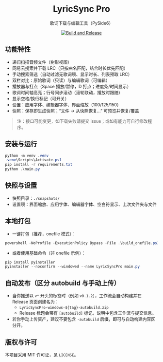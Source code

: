 <div align="center">

# LyricSync Pro

歌词下载与编辑工具（PySide6）

[![Build and Release](https://github.com/BiliBili-XiaYun/lyricsync-pro/actions/workflows/release.yml/badge.svg)](https://github.com/BiliBili-XiaYun/lyricsync-pro/actions)

</div>

## 功能特性

- 递归扫描音频文件（树形视图）
- 网易云搜索并下载 LRC（只按曲名匹配，结合时长优先匹配）
- 手动搜索筛选（自动过滤无歌词项、显示时长、列表预取 LRC）
- 双栏对比：原始歌词（只读）与编辑歌词（可编辑）
- 播放器与打点（Space 播放/暂停，D 打点；进度条/时间显示）
- 歌词时间轴高亮；行号同步滚动（滚轮联动，播放时跟随）
- 显示空格/换行标记（可开关）
- 设置：应用字体、编辑器字体、界面缩放（100/125/150）
- 快照：保存即生成快照；“文件 → 从快照恢复…” 可预览并恢复/覆盖

> 注：接口可能变更，如下载失败请提交 issue；或如有能力可自行修改程序。
## 安装与运行

```powershell
python -m venv .venv
.venv\Scripts\Activate.ps1
pip install -r requirements.txt
python .\main.py
```

## 快照与设置

- 快照目录：`./snapshots/`
- 设置项：界面缩放、应用字体、编辑器字体、空白符显示、上次文件夹与文件

## 本地打包

- 一键打包（推荐，onefile 模式）：
```powershell
powershell -NoProfile -ExecutionPolicy Bypass -File .\build_onefile.ps1
```

- 或者使用基础命令（非 onefile 示例）：
```powershell
pip install pyinstaller
pyinstaller --noconfirm --windowed --name LyricSyncPro main.py
```

## 自动发布（区分 autobuild 与手动上传）

- 当你推送以 `v*` 开头的标签时（例如 `v0.1.2`），工作流会自动构建并在 Release 页面创建名为：
  - `LyricSyncPro-windows-${tag}-autobuild.zip`
  - Release 标题会带有 `[autobuild]` 标记，说明中包含工作流与提交信息。
- 若你手动上传资产，建议不要包含 `-autobuild` 后缀，即可与自动构建内容区分开。
## 版权与许可

本项目采用 MIT 许可证，见 `LICENSE`。
